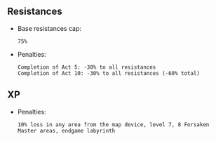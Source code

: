 ## Resistances
- Base resistances cap:

  ```
  75%
  ```
- Penalties:

  ```
  Completion of Act 5: -30% to all resistances
  Completion of Act 10: -30% to all resistances (-60% total)
  ```
## XP
- Penalties:

  ```
  10% loss in any area from the map device, level 7, 8 Forsaken Master areas, endgame labyrinth
  ```  
